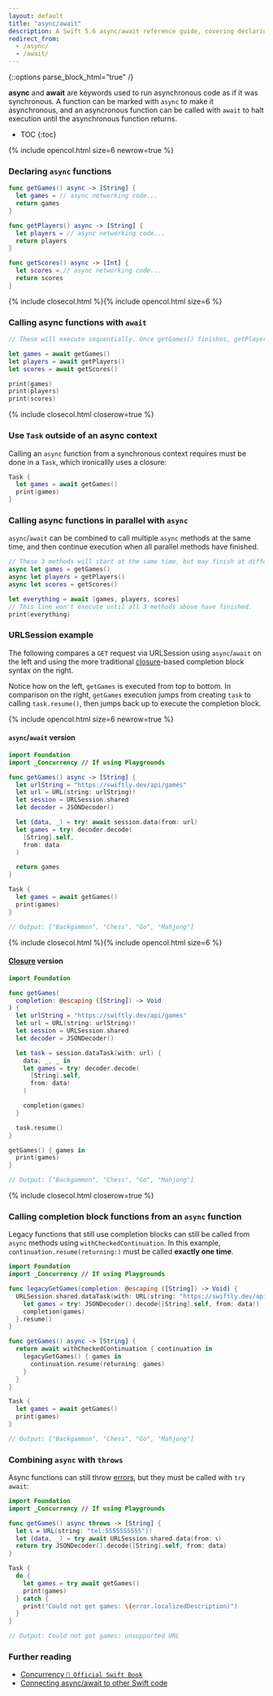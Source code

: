 ```yaml
---
layout: default
title: "async/await"
description: A Swift 5.6 async/await reference guide, covering declaring async functions, calling them with await, performing parallel work, using async/await with URLSession, and more.
redirect_from:
  - /async/
  - /await/
---
```

{::options parse_block_html="true" /}

**async** and **await** are keywords used to run asynchronous code as if it was synchronous. A function can be marked with `async` to make it asynchronous, and an asyncronous function can be called with `await` to halt execution until the asynchronous function returns.

* TOC
{:toc}

{% include opencol.html size=6 newrow=true %}

### Declaring `async` functions

```swift
func getGames() async -> [String] {
  let games = // async networking code...
  return games
}

func getPlayers() async -> [String] {
  let players = // async networking code...
  return players
}

func getScores() async -> [Int] {
  let scores = // async networking code...
  return scores
}
```

{% include closecol.html %}{% include opencol.html size=6 %}

### Calling async functions with `await`

```swift
// These will execute sequentially. Once getGames() finishes, getPlayers() will start, and so on.

let games = await getGames()
let players = await getPlayers()
let scores = await getScores()

print(games)
print(players)
print(scores)
```

{% include closecol.html closerow=true %}

### Use `Task` outside of an async context

Calling an `async` function from a synchronous context requires must be done in a `Task`, which ironicallly uses a closure:

```swift
Task {
  let games = await getGames()
  print(games)
}
```

### Calling async functions in parallel with `async`

`async`/`await` can be combined to call multiple `async` methods at the same time, and then continue execution when all parallel methods have finished.

```swift
// These 3 methods will start at the same time, but may finish at different times.
async let games = getGames()
async let players = getPlayers()
async let scores = getScores()

let everything = await [games, players, scores]
// This line won't execute until all 3 methods above have finished.
print(everything)
```

### URLSession example

The following compares a `GET` request via URLSession using `async`/`await` on the left and using the more traditional [closure](/closures)-based completion block syntax on the right.

Notice how on the left, `getGames` is executed from top to bottom. In comparison on the right, `getGames` execution jumps from creating `task` to calling `task.resume()`, then jumps back up to execute the completion block.

{% include opencol.html size=6 newrow=true %}

#### `async`/`await` version

```swift
import Foundation
import _Concurrency // If using Playgrounds

func getGames() async -> [String] {
  let urlString = "https://swiftly.dev/api/games"
  let url = URL(string: urlString)!
  let session = URLSession.shared
  let decoder = JSONDecoder()

  let (data, _) = try! await session.data(from: url)
  let games = try! decoder.decode(
    [String].self,
    from: data
  )

  return games
}

Task {
  let games = await getGames()
  print(games)
}

// Output: ["Backgammon", "Chess", "Go", "Mahjong"]
```

{% include closecol.html %}{% include opencol.html size=6 %}

#### [Closure](/closures) version

```swift
import Foundation

func getGames(
  completion: @escaping ([String]) -> Void
) {
  let urlString = "https://swiftly.dev/api/games"
  let url = URL(string: urlString)!
  let session = URLSession.shared
  let decoder = JSONDecoder()

  let task = session.dataTask(with: url) {
    data, _, _ in
    let games = try! decoder.decode(
      [String].self,
      from: data!
    )

    completion(games)
  }

  task.resume()
}

getGames() { games in
  print(games)
}

// Output: ["Backgammon", "Chess", "Go", "Mahjong"]
```

{% include closecol.html closerow=true %}

### Calling completion block functions from an `async` function

Legacy functions that still use completion blocks can still be called from `async` methods using `withCheckedContinuation`. In this example, `continuation.resume(returning:)` must be called **exactly one time**.

```swift
import Foundation
import _Concurrency // If using Playgrounds

func legacyGetGames(completion: @escaping ([String]) -> Void) {
  URLSession.shared.dataTask(with: URL(string: "https://swiftly.dev/api/games")!) { data, _, _ in
    let games = try! JSONDecoder().decode([String].self, from: data!)
    completion(games)
  }.resume()
}

func getGames() async -> [String] {
  return await withCheckedContinuation { continuation in
    legacyGetGames() { games in
      continuation.resume(returning: games)
    }
  }
}

Task {
  let games = await getGames()
  print(games)
}

// Output: ["Backgammon", "Chess", "Go", "Mahjong"]
```

### Combining `async` with `throws`

Async functions can still throw [errors](/errors), but they must be called with `try await`:

```swift
import Foundation
import _Concurrency // If using Playgrounds

func getGames() async throws -> [String] {
  let 📞 = URL(string: "tel:5555555555")!
  let (data, _) = try await URLSession.shared.data(from: 📞)
  return try JSONDecoder().decode([String].self, from: data)
}

Task {
  do {
    let games = try await getGames()
    print(games)
  } catch {
    print("Could not get games: \(error.localizedDescription)")
  }
}

// Output: Could not get games: unsupported URL
```

### Further reading

* [Concurrency `📖 Official Swift Book`](https://docs.swift.org/swift-book/LanguageGuide/Concurrency.html)
* [Connecting async/await to other Swift code](https://www.swiftbysundell.com/articles/connecting-async-await-with-other-swift-code/)
